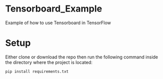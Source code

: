 # Tensorboard_Example
Example of how to use Tensorboard in TensorFlow 

# Setup
Either clone or download the repo then run the following command inside the directory where the project is located:

```
pip install requirements.txt
```

